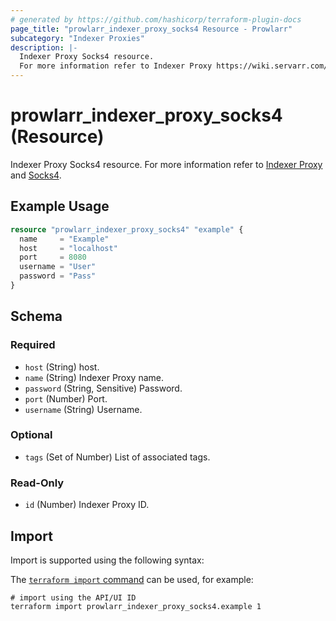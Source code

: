 ```yaml
---
# generated by https://github.com/hashicorp/terraform-plugin-docs
page_title: "prowlarr_indexer_proxy_socks4 Resource - Prowlarr"
subcategory: "Indexer Proxies"
description: |-
  Indexer Proxy Socks4 resource.
  For more information refer to Indexer Proxy https://wiki.servarr.com/prowlarr/settings#indexer-proxies and Socks4 https://wiki.servarr.com/prowlarr/supported#socks4.
---
```


# prowlarr_indexer_proxy_socks4 (Resource)

<!-- subcategory:Indexer Proxies -->
Indexer Proxy Socks4 resource.
For more information refer to [Indexer Proxy](https://wiki.servarr.com/prowlarr/settings#indexer-proxies) and [Socks4](https://wiki.servarr.com/prowlarr/supported#socks4).

## Example Usage

```terraform
resource "prowlarr_indexer_proxy_socks4" "example" {
  name     = "Example"
  host     = "localhost"
  port     = 8080
  username = "User"
  password = "Pass"
}
```

<!-- schema generated by tfplugindocs -->
## Schema

### Required

- `host` (String) host.
- `name` (String) Indexer Proxy name.
- `password` (String, Sensitive) Password.
- `port` (Number) Port.
- `username` (String) Username.

### Optional

- `tags` (Set of Number) List of associated tags.

### Read-Only

- `id` (Number) Indexer Proxy ID.

## Import

Import is supported using the following syntax:

The [`terraform import` command](https://developer.hashicorp.com/terraform/cli/commands/import) can be used, for example:

```shell
# import using the API/UI ID
terraform import prowlarr_indexer_proxy_socks4.example 1
```
